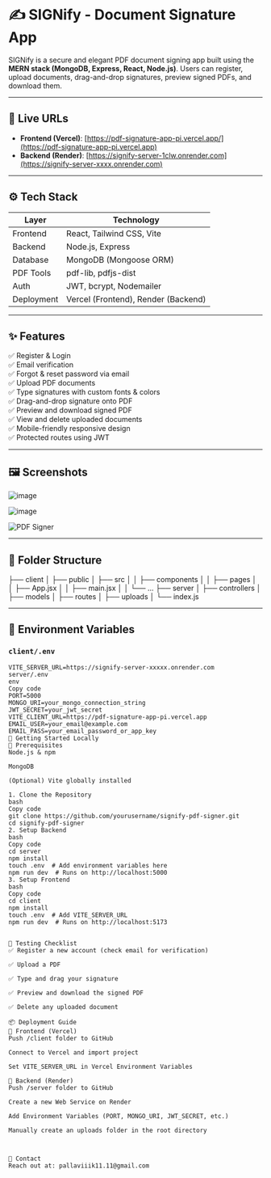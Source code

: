 # ✍️ SIGNify - Document Signature App

SIGNify is a secure and elegant PDF document signing app built using the **MERN stack (MongoDB, Express, React, Node.js)**. Users can register, upload documents, drag-and-drop signatures, preview signed PDFs, and download them.

---

## 🔗 Live URLs

- **Frontend (Vercel)**: [https://pdf-signature-app-pi.vercel.app/](https://pdf-signature-app-pi.vercel.app)
- **Backend (Render)**: [https://signify-server-1clw.onrender.com](https://signify-server-xxxx.onrender.com)

---

## ⚙️ Tech Stack

| Layer       | Technology                        |
|-------------|------------------------------------|
| Frontend    | React, Tailwind CSS, Vite         |
| Backend     | Node.js, Express                  |
| Database    | MongoDB (Mongoose ORM)            |
| PDF Tools   | pdf-lib, pdfjs-dist               |
| Auth        | JWT, bcrypt, Nodemailer           |
| Deployment  | Vercel (Frontend), Render (Backend) |

---

## ✨ Features

✅ Register & Login  
✅ Email verification  
✅ Forgot & reset password via email  
✅ Upload PDF documents  
✅ Type signatures with custom fonts & colors  
✅ Drag-and-drop signature onto PDF  
✅ Preview and download signed PDF  
✅ View and delete uploaded documents  
✅ Mobile-friendly responsive design  
✅ Protected routes using JWT

---

## 🖼️ Screenshots
![image](https://github.com/user-attachments/assets/b92ba13d-bbf4-4b71-b603-9382b62feb13)

![image](https://github.com/user-attachments/assets/9189a8a7-5b60-410a-9c89-579234074516)


![PDF Signer](screenshots/signer.png)

---

## 📁 Folder Structure
├── client
│ ├── public
│ ├── src
│ │ ├── components
│ │ ├── pages
│ │ ├── App.jsx
│ │ ├── main.jsx
│ │ └── ...
├── server
│ ├── controllers
│ ├── models
│ ├── routes
│ ├── uploads
│ └── index.js


---
## 🔐 Environment Variables

### `client/.env`
```env
VITE_SERVER_URL=https://signify-server-xxxxx.onrender.com
server/.env
env
Copy code
PORT=5000
MONGO_URI=your_mongo_connection_string
JWT_SECRET=your_jwt_secret
VITE_CLIENT_URL=https://pdf-signature-app-pi.vercel.app
EMAIL_USER=your_email@example.com
EMAIL_PASS=your_email_password_or_app_key
🚀 Getting Started Locally
🔧 Prerequisites
Node.js & npm

MongoDB

(Optional) Vite globally installed

1. Clone the Repository
bash
Copy code
git clone https://github.com/yourusername/signify-pdf-signer.git
cd signify-pdf-signer
2. Setup Backend
bash
Copy code
cd server
npm install
touch .env  # Add environment variables here
npm run dev  # Runs on http://localhost:5000
3. Setup Frontend
bash
Copy code
cd client
npm install
touch .env  # Add VITE_SERVER_URL
npm run dev  # Runs on http://localhost:5173


🧪 Testing Checklist
✅ Register a new account (check email for verification)

✅ Upload a PDF

✅ Type and drag your signature

✅ Preview and download the signed PDF

✅ Delete any uploaded document

📦 Deployment Guide
🔹 Frontend (Vercel)
Push /client folder to GitHub

Connect to Vercel and import project

Set VITE_SERVER_URL in Vercel Environment Variables

🔹 Backend (Render)
Push /server folder to GitHub

Create a new Web Service on Render

Add Environment Variables (PORT, MONGO_URI, JWT_SECRET, etc.)

Manually create an uploads folder in the root directory



📧 Contact
Reach out at: pallaviiik11.11@gmail.com















